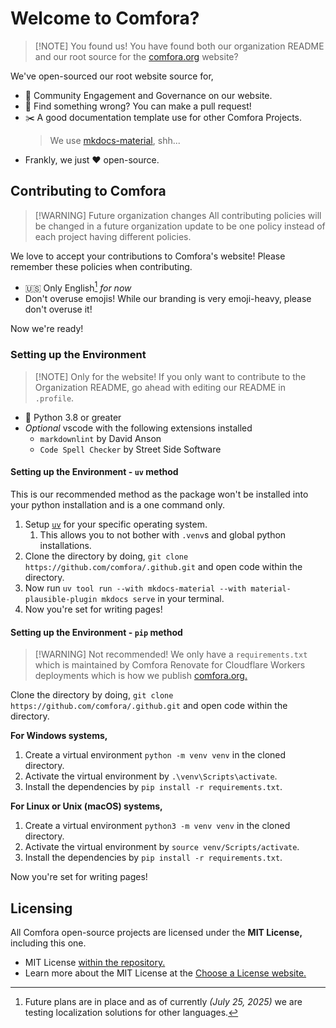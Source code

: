 # Welcome to Comfora?

> [!NOTE] You found us!
> You have found both our organization README and our root source for the [comfora.org](https://comfora.org) website?

We've open-sourced our root website source for,

- 👥 Community Engagement and Governance on our website.
- 🔎 Find something wrong? You can make a pull request!
- ✂️ A good documentation template use for other Comfora Projects.
  > We use [mkdocs-material](https://squidfunk.github.io/mkdocs-material/), shh...
- Frankly, we just ❤️ open-source.

## Contributing to Comfora

> [!WARNING] Future organization changes
> All contributing policies will be changed in a future organization update to be one policy instead of each project having different policies.

We love to accept your contributions to Comfora's website! Please remember these policies when contributing.

- 🇺🇸 Only English[^1] *for now*
- Don't overuse emojis! While our branding is very emoji-heavy, please don't overuse it!

Now we're ready!

### Setting up the Environment

> [!NOTE] Only for the website!
> If you only want to contribute to the Organization README, go ahead with editing our README in `.profile`.

- 🐍 Python 3.8 or greater
- *Optional* vscode with the following extensions installed
  - `markdownlint` by David Anson
  - `Code Spell Checker` by Street Side Software

#### Setting up the Environment - `uv` method

This is our recommended method as the package won't be installed into your python installation and is a one command only.

1. Setup [`uv`](https://docs.astral.sh/uv/getting-started/installation/) for your specific operating system.
   1. This allows you to not bother with `.venv`s and global python installations.
2. Clone the directory by doing, `git clone https://github.com/comfora/.github.git` and open code within the directory.
3. Now run `uv tool run --with mkdocs-material --with material-plausible-plugin mkdocs serve` in your terminal.
4. Now you're set for writing pages!

#### Setting up the Environment - `pip` method

> [!WARNING] Not recommended!
> We only have a `requirements.txt` which is maintained by Comfora Renovate for Cloudflare Workers deployments which is how we publish [comfora.org.](https://comfora.org)

Clone the directory by doing, `git clone https://github.com/comfora/.github.git` and open code within the directory.

**For Windows systems,**

1. Create a virtual environment `python -m venv venv` in the cloned directory.
2. Activate the virtual environment by `.\venv\Scripts\activate`.
3. Install the dependencies by `pip install -r requirements.txt`.

**For Linux or Unix (macOS) systems,**

1. Create a virtual environment `python3 -m venv venv` in the cloned directory.
2. Activate the virtual environment by `source venv/Scripts/activate`.
3. Install the dependencies by `pip install -r requirements.txt`.

Now you're set for writing pages!

## Licensing

All Comfora open-source projects are licensed under the **MIT License,** including this one.

- MIT License [within the repository.](LICENSE)
- Learn more about the MIT License at the [Choose a License website.](https://choosealicense.com/licenses/mit/)

[^1]: Future plans are in place and as of currently *(July 25, 2025)* we are testing localization solutions for other languages.
